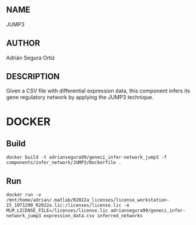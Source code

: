 ## NAME

JUMP3

## AUTHOR

Adrián Segura Ortiz

## DESCRIPTION

Given a CSV file with differential expression data, this component infers its gene regulatory network by applying the JUMP3 technique.

# DOCKER

## Build

```
docker build -t adriansegura99/geneci_infer-network_jump3 -f components/infer_network/JUMP3/Dockerfile .
```

## Run

```
docker run -v /mnt/home/adrian/.matlab/R2022a_licenses/license_workstation-15_1071290_R2022a.lic:/licenses/license.lic -e MLM_LICENSE_FILE=/licenses/license.lic adriansegura99/geneci_infer-network_jump3 expression_data.csv inferred_networks
```
